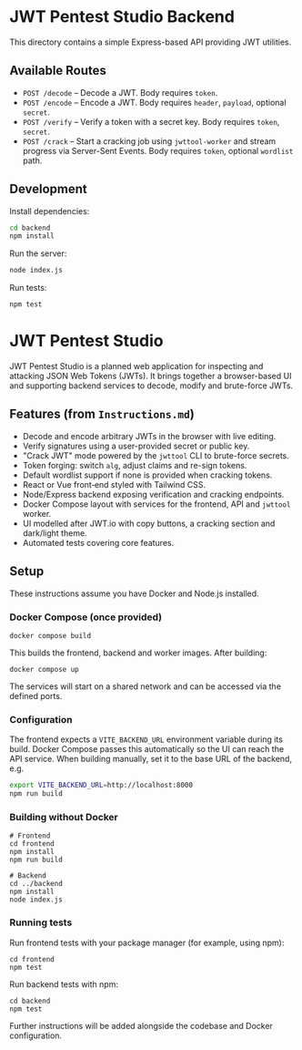 
# JWT Pentest Studio Backend

This directory contains a simple Express-based API providing JWT utilities.

## Available Routes

- `POST /decode` – Decode a JWT. Body requires `token`.
- `POST /encode` – Encode a JWT. Body requires `header`, `payload`, optional `secret`.
- `POST /verify` – Verify a token with a secret key. Body requires `token`, `secret`.
- `POST /crack` – Start a cracking job using `jwttool-worker` and stream progress via Server-Sent Events. Body requires `token`, optional `wordlist` path.

## Development

Install dependencies:

```bash
cd backend
npm install
```

Run the server:

```bash
node index.js
```

Run tests:

```bash
npm test
```

# JWT Pentest Studio

JWT Pentest Studio is a planned web application for inspecting and attacking JSON Web Tokens (JWTs). It brings together a browser-based UI and supporting backend services to decode, modify and brute-force JWTs.

## Features (from `Instructions.md`)

- Decode and encode arbitrary JWTs in the browser with live editing.
- Verify signatures using a user-provided secret or public key.
- "Crack JWT" mode powered by the `jwttool` CLI to brute-force secrets.
- Token forging: switch `alg`, adjust claims and re-sign tokens.
- Default wordlist support if none is provided when cracking tokens.
- React or Vue front‑end styled with Tailwind CSS.
- Node/Express backend exposing verification and cracking endpoints.
- Docker Compose layout with services for the frontend, API and `jwttool` worker.
- UI modelled after JWT.io with copy buttons, a cracking section and dark/light theme.
- Automated tests covering core features.

## Setup

These instructions assume you have Docker and Node.js installed.

### Docker Compose (once provided)

```
docker compose build
```

This builds the frontend, backend and worker images. After building:

```
docker compose up
```

The services will start on a shared network and can be accessed via the defined ports.

### Configuration

The frontend expects a `VITE_BACKEND_URL` environment variable during its build.
Docker Compose passes this automatically so the UI can reach the API service.
When building manually, set it to the base URL of the backend, e.g.

```bash
export VITE_BACKEND_URL=http://localhost:8000
npm run build
```

### Building without Docker

```
# Frontend
cd frontend
npm install
npm run build

# Backend
cd ../backend
npm install
node index.js
```

### Running tests

Run frontend tests with your package manager (for example, using npm):

```
cd frontend
npm test
```

Run backend tests with npm:

```
cd backend
npm test
```

Further instructions will be added alongside the codebase and Docker configuration.

